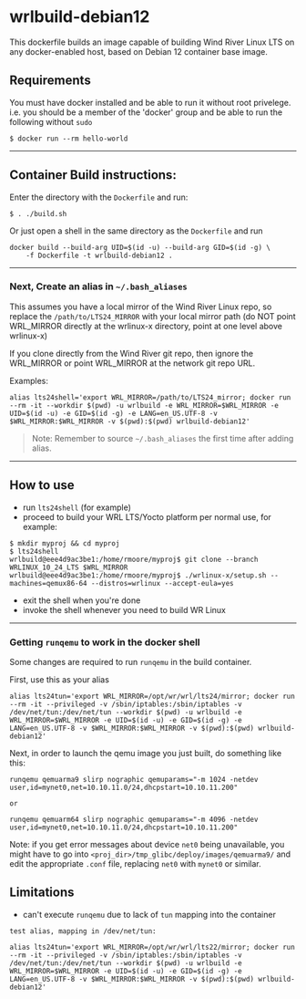 # wrlbuild-debian12

This dockerfile builds an image capable of building Wind River Linux LTS on any docker-enabled host, based on Debian 12 container base image.

## Requirements
You must have docker installed and be able to run it without root privelege. i.e. you should be a member of the 'docker' group and be able to run the following without `sudo`
```
$ docker run --rm hello-world
```
---

## Container Build instructions:

Enter the directory with the `Dockerfile` and run:
```
$ . ./build.sh
```
Or just open a shell in the same directory as the `Dockerfile` and run
```
docker build --build-arg UID=$(id -u) --build-arg GID=$(id -g) \
    -f Dockerfile -t wrlbuild-debian12 .
```

---



### Next, Create an alias in `~/.bash_aliases`

This assumes you have a local mirror of the Wind River Linux repo, so replace the `/path/to/LTS24_MIRROR` with your local mirror path (do NOT point WRL_MIRROR directly at the wrlinux-x directory, point at one level above wrlinux-x)

If you clone directly from the Wind River git repo, then ignore the WRL_MIRROR or point WRL_MIRROR at the network git repo URL.

Examples:
```
alias lts24shell='export WRL_MIRROR=/path/to/LTS24_mirror; docker run --rm -it --workdir $(pwd) -u wrlbuild -e WRL_MIRROR=$WRL_MIRROR -e UID=$(id -u) -e GID=$(id -g) -e LANG=en_US.UTF-8 -v $WRL_MIRROR:$WRL_MIRROR -v $(pwd):$(pwd) wrlbuild-debian12'
```
> Note: Remember to source `~/.bash_aliases` the first time after adding alias.

---

## How to use
- run `lts24shell` (for example)
- proceed to build your WRL LTS/Yocto platform per normal use, for example:
```
$ mkdir myproj && cd myproj
$ lts24shell
wrlbuild@eee4d9ac3be1:/home/rmoore/myproj$ git clone --branch WRLINUX_10_24_LTS $WRL_MIRROR
wrlbuild@eee4d9ac3be1:/home/rmoore/myproj$ ./wrlinux-x/setup.sh --machines=qemux86-64 --distros=wrlinux --accept-eula=yes
```
- exit the shell when you're done
- invoke the shell whenever you need to build WR Linux

---

### Getting `runqemu` to work in the docker shell
Some changes are required to run `runqemu` in the build container. 

First, use this as your alias
```
alias lts24tun='export WRL_MIRROR=/opt/wr/wrl/lts24/mirror; docker run --rm -it --privileged -v /sbin/iptables:/sbin/iptables -v /dev/net/tun:/dev/net/tun --workdir $(pwd) -u wrlbuild -e WRL_MIRROR=$WRL_MIRROR -e UID=$(id -u) -e GID=$(id -g) -e LANG=en_US.UTF-8 -v $WRL_MIRROR:$WRL_MIRROR -v $(pwd):$(pwd) wrlbuild-debian12'

```

Next, in order to launch the qemu image you just built, do something like this:
```
runqemu qemuarma9 slirp nographic qemuparams="-m 1024 -netdev user,id=mynet0,net=10.10.11.0/24,dhcpstart=10.10.11.200"

or

runqemu qemuarm64 slirp nographic qemuparams="-m 4096 -netdev user,id=mynet0,net=10.10.11.0/24,dhcpstart=10.10.11.200"

```
Note: if you get error messages about device `net0` being unavailable, you might have to go into `<proj_dir>/tmp_glibc/deploy/images/qemuarma9/` and edit the appropriate `.conf` file, replacing `net0` with `mynet0` or similar.


## Limitations
- can't execute `runqemu` due to lack of `tun` mapping into the container
```
test alias, mapping in /dev/net/tun:

alias lts24tun='export WRL_MIRROR=/opt/wr/wrl/lts22/mirror; docker run --rm -it --privileged -v /sbin/iptables:/sbin/iptables -v /dev/net/tun:/dev/net/tun --workdir $(pwd) -u wrlbuild -e WRL_MIRROR=$WRL_MIRROR -e UID=$(id -u) -e GID=$(id -g) -e LANG=en_US.UTF-8 -v $WRL_MIRROR:$WRL_MIRROR -v $(pwd):$(pwd) wrlbuild-debian12'
```
